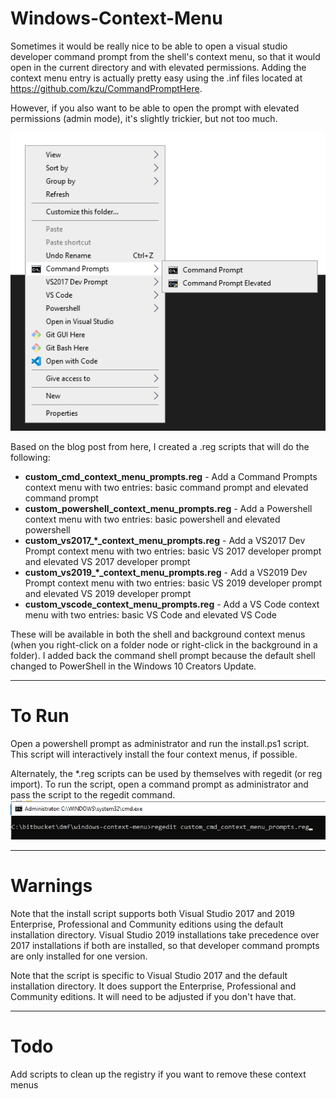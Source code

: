 # Windows-Context-Menu

Sometimes it would be really nice to be able to open a visual studio developer command prompt from the shell's context menu, so that it would open in the current directory and with elevated permissions.  Adding the context menu entry is actually pretty easy using the .inf files located at https://github.com/kzu/CommandPromptHere. 

However, if you also want to be able to open the prompt with elevated permissions (admin mode), it's slightly trickier, but not too much.  

![](context_menu_example.png)

Based on the blog post from here, I created a .reg scripts that will do the following:

- **custom_cmd_context_menu_prompts.reg** - Add a Command Prompts context menu with two entries: basic command prompt and elevated command prompt
- **custom_powershell_context_menu_prompts.reg** - Add a Powershell context menu with two entries: basic powershell and elevated powershell
- **custom_vs2017_*_context_menu_prompts.reg** - Add a VS2017 Dev Prompt context menu with two entries: basic VS 2017 developer prompt and elevated VS 2017 developer prompt
- **custom_vs2019_*_context_menu_prompts.reg** - Add a VS2019 Dev Prompt context menu with two entries: basic VS 2019 developer prompt and elevated VS 2019 developer prompt
- **custom_vscode_context_menu_prompts.reg** - Add a VS Code context menu with two entries: basic VS Code and elevated VS Code

These will be available in both the shell and background context menus (when you right-click on a folder node or right-click in the background in a folder).  I added back the command shell prompt because the default shell changed to PowerShell in the Windows 10 Creators Update.

---

# To Run

Open a powershell prompt as administrator and run the install.ps1 script.  This script will interactively install the four context menus, if possible.

Alternately, the *.reg scripts can be used by themselves with regedit (or reg import).
To run the script, open a command prompt as administrator and pass the script to the regedit command.
![](context_menu_installation.png)

---

# Warnings

Note that the install script supports both Visual Studio 2017 and 2019 Enterprise, Professional and Community editions using the default installation directory.  Visual Studio 2019 installations take precedence over 2017 installations if both are installed, so that developer command prompts are only installed for one version.

Note that the script is specific to Visual Studio 2017 and the default installation directory.  It does support the Enterprise, Professional and Community editions.  It will need to be adjusted if you don't have that.

---

# Todo
Add scripts to clean up the registry if you want to remove these context menus
